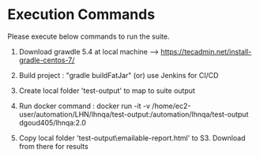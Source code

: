 # Execution Commands

Please execute below commands to run the suite.
 1) Download grawdle 5.4 at local machine --> https://tecadmin.net/install-gradle-centos-7/  
 
 2) Build project : "gradle buildFatJar" (or) use Jenkins for CI/CD
 
 3) Create local folder 'test-output' to map to suite output
 
 4) Run docker command : docker run -it -v /home/ec2-user/automation/LHN/lhnqa/test-output:/automation/lhnqa/test-output dgoud405/lhnqa:2.0

 5) Copy local folder 'test-output\emailable-report.html' to S3. Download from there for results
